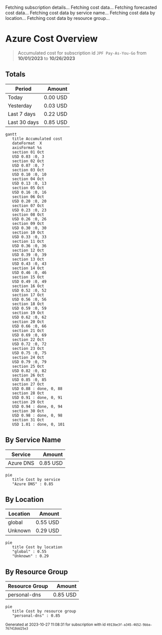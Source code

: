 Fetching subscription details...
Fetching cost data...
Fetching forecasted cost data...
Fetching cost data by service name...
Fetching cost data by location...
Fetching cost data by resource group...
# Azure Cost Overview

> Accumulated cost for subscription id `JPF Pay-As-You-Go` from **10/01/2023** to **10/26/2023**

## Totals

|Period|Amount|
|---|---:|
|Today|0.00 USD|
|Yesterday|0.03 USD|
|Last 7 days|0.22 USD|
|Last 30 days|0.85 USD|

```mermaid
gantt
   title Accumulated cost
   dateFormat  X
   axisFormat %s
   section 01 Oct
   USD 0.03 :0, 3
   section 02 Oct
   USD 0.07 :0, 7
   section 03 Oct
   USD 0.10 :0, 10
   section 04 Oct
   USD 0.13 :0, 13
   section 05 Oct
   USD 0.16 :0, 16
   section 06 Oct
   USD 0.20 :0, 20
   section 07 Oct
   USD 0.23 :0, 23
   section 08 Oct
   USD 0.26 :0, 26
   section 09 Oct
   USD 0.30 :0, 30
   section 10 Oct
   USD 0.33 :0, 33
   section 11 Oct
   USD 0.36 :0, 36
   section 12 Oct
   USD 0.39 :0, 39
   section 13 Oct
   USD 0.43 :0, 43
   section 14 Oct
   USD 0.46 :0, 46
   section 15 Oct
   USD 0.49 :0, 49
   section 16 Oct
   USD 0.52 :0, 52
   section 17 Oct
   USD 0.56 :0, 56
   section 18 Oct
   USD 0.59 :0, 59
   section 19 Oct
   USD 0.62 :0, 62
   section 20 Oct
   USD 0.66 :0, 66
   section 21 Oct
   USD 0.69 :0, 69
   section 22 Oct
   USD 0.72 :0, 72
   section 23 Oct
   USD 0.75 :0, 75
   section 24 Oct
   USD 0.79 :0, 79
   section 25 Oct
   USD 0.82 :0, 82
   section 26 Oct
   USD 0.85 :0, 85
   section 27 Oct
   USD 0.88 : done, 0, 88
   section 28 Oct
   USD 0.91 : done, 0, 91
   section 29 Oct
   USD 0.94 : done, 0, 94
   section 30 Oct
   USD 0.98 : done, 0, 98
   section 31 Oct
   USD 1.01 : done, 0, 101
```

## By Service Name

|Service|Amount|
|---|---:|
|Azure DNS|0.85 USD|

```mermaid
pie
   title Cost by service
   "Azure DNS" : 0.85
```

## By Location

|Location|Amount|
|---|---:|
|global|0.55 USD|
|Unknown|0.29 USD|

```mermaid
pie
   title Cost by location
   "global" : 0.55
   "Unknown" : 0.29
```

## By Resource Group

|Resource Group|Amount|
|---|---:|
|personal-dns|0.85 USD|

```mermaid
pie
   title Cost by resource group
   "personal-dns" : 0.85
```

<sup>Generated at 2023-10-27 11:08:31 for subscription with id `4913be3f-a345-4652-9bba-767418dd25e3`</sup>
